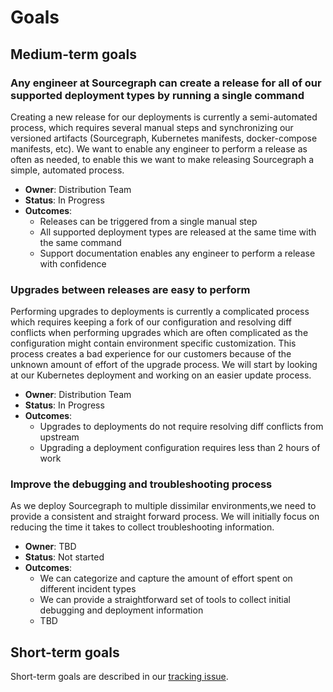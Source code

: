 # Goals

## Medium-term goals

### Any engineer at Sourcegraph can create a release for all of our supported deployment types by running a single command

Creating a new release for our deployments is currently a semi-automated process, which requires several manual steps and synchronizing our versioned artifacts (Sourcegraph, Kubernetes manifests, docker-compose manifests, etc). We want to enable any engineer to perform a release as often as needed, to enable this we want to make releasing Sourcegraph a simple, automated process.

- **Owner**: Distribution Team
- **Status**: In Progress
- **Outcomes**:
  - Releases can be triggered from a single manual step
  - All supported deployment types are released at the same time with the same command
  - Support documentation enables any engineer to perform a release with confidence

### Upgrades between releases are easy to perform

Performing upgrades to deployments is currently a complicated process which requires keeping a fork of our configuration and resolving diff conflicts when performing upgrades which are often complicated as the configuration might contain environment specific customization. This process creates a bad experience for our customers because of the unknown amount of effort of the upgrade process.
We will start by looking at our Kubernetes deployment and working on an easier update process.

- **Owner**: Distribution Team
- **Status**: In Progress
- **Outcomes**:
  - Upgrades to deployments do not require resolving diff conflicts from upstream
  - Upgrading a deployment configuration requires less than 2 hours of work

### Improve the debugging and troubleshooting process
As we deploy Sourcegraph to multiple dissimilar environments,we need to provide a consistent and straight forward process. We will initially focus on reducing the time it takes to collect troubleshooting information.

- **Owner**: TBD
- **Status**: Not started
- **Outcomes**:
  - We can categorize and capture the amount of effort spent on different incident types
  - We can provide a straightforward set of tools to collect initial debugging and deployment information
  - TBD

## Short-term goals

Short-term goals are described in our [tracking issue](https://github.com/sourcegraph/sourcegraph/issues?q=is%3Aopen+is%3Aissue+label%3Atracking+label%3Ateam%2Fdistribution).
